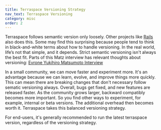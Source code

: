 ```yaml
---
title: Terraspace Versioning Strategy
nav_text: Terraspace Versioning
category: misc
order: 2
---
```


Terraspace follows semantic version only loosely. Other projects like [Rails](https://rubyonrails.org/) also does this. Some may find this surprising because people tend to think in black-and-white terms about how to handle versioning. In the real world, life’s not that simple, and it depends. Strict semantic versioning isn't always the best fit. Parts of this Matz interview has relevant thoughts about versioning: [Evrone Yukihiro Matsumoto Interview](https://evrone.com/yukihiro-matsumoto-interview-2021)

In a small community, we can move faster and experiment more. It's an advantage because we can learn, evolve, and improve things more quickly. This can mean there are breaking changes that don't necessary follow sematic versioning always. Overall, bugs get fixed, and new features are released faster. As the community grows larger, backward compatibly becomes more important. So you find other ways to experiment, for example, internal or beta versions. The additional overhead then becomes worth it. Terraspace takes this balanced versioning strategy.

For end-users, it's generally recommended to run the latest terraspace version, regardless of the versioning strategy.
